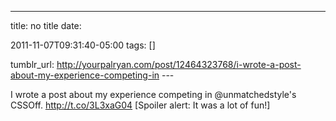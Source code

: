 ---
title: no title
date:

 2011-11-07T09:31:40-05:00 
tags:  []

tumblr_url:
http://yourpalryan.com/post/12464323768/i-wrote-a-post-about-my-experience-competing-in
\-\--

I wrote a post about my experience competing in \@unmatchedstyle's
CSSOff. <http://t.co/3L3xaG04> \[Spoiler alert: It was a lot of fun!\]

